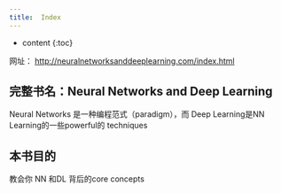 ```yaml
---
title:  Index
---
```



* content
{:toc}

网址： http://neuralnetworksanddeeplearning.com/index.html
## 完整书名：Neural Networks and Deep Learning
Neural Networks 是一种编程范式（paradigm），而 Deep Learning是NN Learning的一些powerful的 techniques

## 本书目的
教会你 NN 和DL 背后的core concepts


